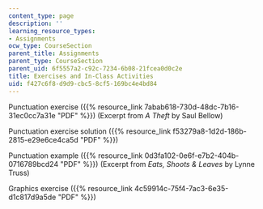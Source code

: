 ```yaml
---
content_type: page
description: ''
learning_resource_types:
- Assignments
ocw_type: CourseSection
parent_title: Assignments
parent_type: CourseSection
parent_uid: 6f5557a2-c92c-7234-6b08-21fcea0d0c2e
title: Exercises and In-Class Activities
uid: f427c6f8-d9d9-cbc5-8cf5-169bc4e4bd84
---
```


Punctuation exercise ({{% resource_link 7abab618-730d-48dc-7b16-31ec0cc7a31e "PDF" %}}) (Excerpt from _A Theft_ by Saul Bellow)

Punctuation exercise solution ({{% resource_link f53279a8-1d2d-186b-2815-e29e6ce4ca5d "PDF" %}})

Punctuation example ({{% resource_link 0d3fa102-0e6f-e7b2-404b-0716789bcd24 "PDF" %}}) (Excerpt from _Eats, Shoots & Leaves_ by Lynne Truss)

Graphics exercise ({{% resource_link 4c59914c-75f4-7ac3-6e35-d1c817d9a5de "PDF" %}})